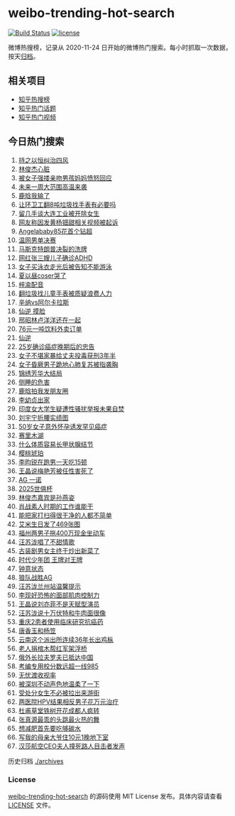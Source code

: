 # weibo-trending-hot-search

[![Build Status](https://github.com/justjavac/weibo-trending-hot-search/workflows/ci/badge.svg?branch=master)](https://github.com/justjavac/weibo-trending-hot-search/actions)
[![license](https://img.shields.io/github/license/justjavac/weibo-trending-hot-search)](https://github.com/justjavac/weibo-trending-hot-search/blob/master/LICENSE)

微博热搜榜，记录从 2020-11-24 日开始的微博热门搜索。每小时抓取一次数据，按天[归档](./archives)。

## 相关项目

- [知乎热搜榜](https://github.com/justjavac/zhihu-trending-top-search)
- [知乎热门话题](https://github.com/justjavac/zhihu-trending-hot-questions)
- [知乎热门视频](https://github.com/justjavac/zhihu-trending-hot-video)

## 今日热门搜索

<!-- BEGIN -->
<!-- 最后更新时间 Mon Jul 14 2025 02:55:16 GMT+0800 (China Standard Time) -->

1. [持之以恒纠治四风](https://s.weibo.com//weibo?q=%23%E6%8C%81%E4%B9%8B%E4%BB%A5%E6%81%92%E7%BA%A0%E6%B2%BB%E5%9B%9B%E9%A3%8E%23&Refer=new_time)
1. [林俊杰心脏](https://s.weibo.com//weibo?q=%E6%9E%97%E4%BF%8A%E6%9D%B0%E5%BF%83%E8%84%8F&t=31&band_rank=1&Refer=top)
1. [被女子强搂亲吻男孩妈妈愤怒回应](https://s.weibo.com//weibo?q=%23%E8%A2%AB%E5%A5%B3%E5%AD%90%E5%BC%BA%E6%90%82%E4%BA%B2%E5%90%BB%E7%94%B7%E5%AD%A9%E5%A6%88%E5%A6%88%E6%84%A4%E6%80%92%E5%9B%9E%E5%BA%94%23&t=31&band_rank=2&Refer=top)
1. [未来一周大范围高温来袭](https://s.weibo.com//weibo?q=%23%E6%9C%AA%E6%9D%A5%E4%B8%80%E5%91%A8%E5%A4%A7%E8%8C%83%E5%9B%B4%E9%AB%98%E6%B8%A9%E6%9D%A5%E8%A2%AD%23&t=31&band_rank=3&Refer=top)
1. [鹿晗我输了](https://s.weibo.com//weibo?q=%23%E9%B9%BF%E6%99%97%E6%88%91%E8%BE%93%E4%BA%86%23&t=31&band_rank=4&Refer=top)
1. [让环卫工翻8吨垃圾找手表有必要吗](https://s.weibo.com//weibo?q=%23%E8%AE%A9%E7%8E%AF%E5%8D%AB%E5%B7%A5%E7%BF%BB8%E5%90%A8%E5%9E%83%E5%9C%BE%E6%89%BE%E6%89%8B%E8%A1%A8%E6%9C%89%E5%BF%85%E8%A6%81%E5%90%97%23&t=31&band_rank=6&Refer=top)
1. [留几手谈大连工业被开除女生](https://s.weibo.com//weibo?q=%23%E7%95%99%E5%87%A0%E6%89%8B%E8%B0%88%E5%A4%A7%E8%BF%9E%E5%B7%A5%E4%B8%9A%E8%A2%AB%E5%BC%80%E9%99%A4%E5%A5%B3%E7%94%9F%23&t=31&band_rank=29&Refer=top)
1. [网友称因发黄杨钿甜相关视频被起诉](https://s.weibo.com//weibo?q=%23%E7%BD%91%E5%8F%8B%E7%A7%B0%E5%9B%A0%E5%8F%91%E9%BB%84%E6%9D%A8%E9%92%BF%E7%94%9C%E7%9B%B8%E5%85%B3%E8%A7%86%E9%A2%91%E8%A2%AB%E8%B5%B7%E8%AF%89%23&t=31&band_rank=39&Refer=top)
1. [Angelababy85花首个钻超](https://s.weibo.com//weibo?q=%23Angelababy85%E8%8A%B1%E9%A6%96%E4%B8%AA%E9%92%BB%E8%B6%85%23&t=31&band_rank=9&Refer=top)
1. [温网男单决赛](https://s.weibo.com//weibo?q=%23%E6%B8%A9%E7%BD%91%E7%94%B7%E5%8D%95%E5%86%B3%E8%B5%9B%23&t=31&band_rank=34&Refer=top)
1. [马斯克特朗普决裂的洗牌](https://s.weibo.com//weibo?q=%23%E9%A9%AC%E6%96%AF%E5%85%8B%E7%89%B9%E6%9C%97%E6%99%AE%E5%86%B3%E8%A3%82%E7%9A%84%E6%B4%97%E7%89%8C%23&t=31&band_rank=33&Refer=top)
1. [网红张三嫂儿子确诊ADHD](https://s.weibo.com//weibo?q=%23%E7%BD%91%E7%BA%A2%E5%BC%A0%E4%B8%89%E5%AB%82%E5%84%BF%E5%AD%90%E7%A1%AE%E8%AF%8AADHD%23&t=31&band_rank=29&Refer=top)
1. [女子买泳衣走光后被告知不能游泳](https://s.weibo.com//weibo?q=%23%E5%A5%B3%E5%AD%90%E4%B9%B0%E6%B3%B3%E8%A1%A3%E8%B5%B0%E5%85%89%E5%90%8E%E8%A2%AB%E5%91%8A%E7%9F%A5%E4%B8%8D%E8%83%BD%E6%B8%B8%E6%B3%B3%23&t=31&band_rank=11&Refer=top)
1. [夏以昼coser哭了](https://s.weibo.com//weibo?q=%E5%A4%8F%E4%BB%A5%E6%98%BCcoser%E5%93%AD%E4%BA%86&t=31&band_rank=13&Refer=top)
1. [梓渝配音](https://s.weibo.com//weibo?q=%E6%A2%93%E6%B8%9D%E9%85%8D%E9%9F%B3&t=31&band_rank=7&Refer=top)
1. [翻垃圾找儿童手表被质疑浪费人力](https://s.weibo.com//weibo?q=%23%E7%BF%BB%E5%9E%83%E5%9C%BE%E6%89%BE%E5%84%BF%E7%AB%A5%E6%89%8B%E8%A1%A8%E8%A2%AB%E8%B4%A8%E7%96%91%E6%B5%AA%E8%B4%B9%E4%BA%BA%E5%8A%9B%23&t=31&band_rank=17&Refer=top)
1. [辛纳vs阿尔卡拉斯](https://s.weibo.com//weibo?q=%23%E8%BE%9B%E7%BA%B3vs%E9%98%BF%E5%B0%94%E5%8D%A1%E6%8B%89%E6%96%AF%23&t=31&band_rank=48&Refer=top)
1. [仙逆 摸脸](https://s.weibo.com//weibo?q=%E4%BB%99%E9%80%86%20%E6%91%B8%E8%84%B8&t=31&band_rank=24&Refer=top)
1. [邢昭林卢洋洋还在一起](https://s.weibo.com//weibo?q=%E9%82%A2%E6%98%AD%E6%9E%97%E5%8D%A2%E6%B4%8B%E6%B4%8B%E8%BF%98%E5%9C%A8%E4%B8%80%E8%B5%B7&t=31&band_rank=12&Refer=top)
1. [76元一吨饮料外卖订单](https://s.weibo.com//weibo?q=76%E5%85%83%E4%B8%80%E5%90%A8%E9%A5%AE%E6%96%99%E5%A4%96%E5%8D%96%E8%AE%A2%E5%8D%95&t=31&band_rank=5&Refer=top)
1. [仙逆](https://s.weibo.com//weibo?q=%E4%BB%99%E9%80%86&t=31&band_rank=43&Refer=top)
1. [25岁确诊癌症晚期后的忠告](https://s.weibo.com//weibo?q=25%E5%B2%81%E7%A1%AE%E8%AF%8A%E7%99%8C%E7%97%87%E6%99%9A%E6%9C%9F%E5%90%8E%E7%9A%84%E5%BF%A0%E5%91%8A&t=31&band_rank=21&Refer=top)
1. [女子不堪家暴给丈夫投毒获刑3年半](https://s.weibo.com//weibo?q=%23%E5%A5%B3%E5%AD%90%E4%B8%8D%E5%A0%AA%E5%AE%B6%E6%9A%B4%E7%BB%99%E4%B8%88%E5%A4%AB%E6%8A%95%E6%AF%92%E8%8E%B7%E5%88%913%E5%B9%B4%E5%8D%8A%23&t=31&band_rank=20&Refer=top)
1. [女子昏厥男子跪地心肺复苏被指袭胸](https://s.weibo.com//weibo?q=%23%E5%A5%B3%E5%AD%90%E6%98%8F%E5%8E%A5%E7%94%B7%E5%AD%90%E8%B7%AA%E5%9C%B0%E5%BF%83%E8%82%BA%E5%A4%8D%E8%8B%8F%E8%A2%AB%E6%8C%87%E8%A2%AD%E8%83%B8%23&t=31&band_rank=40&Refer=top)
1. [锦绣芳华大结局](https://s.weibo.com//weibo?q=%E9%94%A6%E7%BB%A3%E8%8A%B3%E5%8D%8E%E5%A4%A7%E7%BB%93%E5%B1%80&t=31&band_rank=27&Refer=top)
1. [侧睡的危害](https://s.weibo.com//weibo?q=%E4%BE%A7%E7%9D%A1%E7%9A%84%E5%8D%B1%E5%AE%B3&t=31&band_rank=8&Refer=top)
1. [鹿晗拍我发朋友圈](https://s.weibo.com//weibo?q=%23%E9%B9%BF%E6%99%97%E6%8B%8D%E6%88%91%E5%8F%91%E6%9C%8B%E5%8F%8B%E5%9C%88%23&t=31&band_rank=16&Refer=top)
1. [李幼贞出家](https://s.weibo.com//weibo?q=%23%E6%9D%8E%E5%B9%BC%E8%B4%9E%E5%87%BA%E5%AE%B6%23&t=31&band_rank=10&Refer=top)
1. [印度女大学生疑遭性骚扰举报未果自焚](https://s.weibo.com//weibo?q=%23%E5%8D%B0%E5%BA%A6%E5%A5%B3%E5%A4%A7%E5%AD%A6%E7%94%9F%E7%96%91%E9%81%AD%E6%80%A7%E9%AA%9A%E6%89%B0%E4%B8%BE%E6%8A%A5%E6%9C%AA%E6%9E%9C%E8%87%AA%E7%84%9A%23&t=31&band_rank=47&Refer=top)
1. [刘宇宁折腰实绩图](https://s.weibo.com//weibo?q=%23%E5%88%98%E5%AE%87%E5%AE%81%E6%8A%98%E8%85%B0%E5%AE%9E%E7%BB%A9%E5%9B%BE%23&t=31&band_rank=19&Refer=top)
1. [50岁女子意外怀孕诱发罕见癌症](https://s.weibo.com//weibo?q=%2350%E5%B2%81%E5%A5%B3%E5%AD%90%E6%84%8F%E5%A4%96%E6%80%80%E5%AD%95%E8%AF%B1%E5%8F%91%E7%BD%95%E8%A7%81%E7%99%8C%E7%97%87%23&t=31&band_rank=25&Refer=top)
1. [赛里木湖](https://s.weibo.com//weibo?q=%E8%B5%9B%E9%87%8C%E6%9C%A8%E6%B9%96&t=31&band_rank=9&Refer=top)
1. [什么体质容易长甲状腺结节](https://s.weibo.com//weibo?q=%23%E4%BB%80%E4%B9%88%E4%BD%93%E8%B4%A8%E5%AE%B9%E6%98%93%E9%95%BF%E7%94%B2%E7%8A%B6%E8%85%BA%E7%BB%93%E8%8A%82%23&t=31&band_rank=30&Refer=top)
1. [樱桃琥珀](https://s.weibo.com//weibo?q=%E6%A8%B1%E6%A1%83%E7%90%A5%E7%8F%80&t=31&band_rank=38&Refer=top)
1. [李昀锐在跑男一天吃15顿](https://s.weibo.com//weibo?q=%E6%9D%8E%E6%98%80%E9%94%90%E5%9C%A8%E8%B7%91%E7%94%B7%E4%B8%80%E5%A4%A9%E5%90%8315%E9%A1%BF&t=31&band_rank=14&Refer=top)
1. [王晶说梅艳芳被任性害死了](https://s.weibo.com//weibo?q=%23%E7%8E%8B%E6%99%B6%E8%AF%B4%E6%A2%85%E8%89%B3%E8%8A%B3%E8%A2%AB%E4%BB%BB%E6%80%A7%E5%AE%B3%E6%AD%BB%E4%BA%86%23&t=31&band_rank=42&Refer=top)
1. [AG 一诺](https://s.weibo.com//weibo?q=AG%20%E4%B8%80%E8%AF%BA&t=31&band_rank=36&Refer=top)
1. [2025世俱杯](https://s.weibo.com//weibo?q=%232025%E4%B8%96%E4%BF%B1%E6%9D%AF%23&t=31&band_rank=37&Refer=top)
1. [林俊杰嘉宾是孙燕姿](https://s.weibo.com//weibo?q=%E6%9E%97%E4%BF%8A%E6%9D%B0%E5%98%89%E5%AE%BE%E6%98%AF%E5%AD%99%E7%87%95%E5%A7%BF&t=31&band_rank=23&Refer=top)
1. [肖战素人时期的工作谁能干](https://s.weibo.com//weibo?q=%23%E8%82%96%E6%88%98%E7%B4%A0%E4%BA%BA%E6%97%B6%E6%9C%9F%E7%9A%84%E5%B7%A5%E4%BD%9C%E8%B0%81%E8%83%BD%E5%B9%B2%23&t=31&band_rank=19&Refer=top)
1. [能把家打扫得很干净的人都不简单](https://s.weibo.com//weibo?q=%23%E8%83%BD%E6%8A%8A%E5%AE%B6%E6%89%93%E6%89%AB%E5%BE%97%E5%BE%88%E5%B9%B2%E5%87%80%E7%9A%84%E4%BA%BA%E9%83%BD%E4%B8%8D%E7%AE%80%E5%8D%95%23&t=31&band_rank=31&Refer=top)
1. [艾米生日发了469张图](https://s.weibo.com//weibo?q=%E8%89%BE%E7%B1%B3%E7%94%9F%E6%97%A5%E5%8F%91%E4%BA%86469%E5%BC%A0%E5%9B%BE&t=31&band_rank=26&Refer=top)
1. [福州两男子拖400万现金坐动车](https://s.weibo.com//weibo?q=%23%E7%A6%8F%E5%B7%9E%E4%B8%A4%E7%94%B7%E5%AD%90%E6%8B%96400%E4%B8%87%E7%8E%B0%E9%87%91%E5%9D%90%E5%8A%A8%E8%BD%A6%23&t=31&band_rank=28&Refer=top)
1. [汪苏泷唱了不甜情歌](https://s.weibo.com//weibo?q=%E6%B1%AA%E8%8B%8F%E6%B3%B7%E5%94%B1%E4%BA%86%E4%B8%8D%E7%94%9C%E6%83%85%E6%AD%8C&t=31&band_rank=46&Refer=top)
1. [古装剧男女主终于炒出新菜了](https://s.weibo.com//weibo?q=%E5%8F%A4%E8%A3%85%E5%89%A7%E7%94%B7%E5%A5%B3%E4%B8%BB%E7%BB%88%E4%BA%8E%E7%82%92%E5%87%BA%E6%96%B0%E8%8F%9C%E4%BA%86&t=31&band_rank=35&Refer=top)
1. [时代少年团 王牌对王牌](https://s.weibo.com//weibo?q=%E6%97%B6%E4%BB%A3%E5%B0%91%E5%B9%B4%E5%9B%A2%20%E7%8E%8B%E7%89%8C%E5%AF%B9%E7%8E%8B%E7%89%8C&t=31&band_rank=42&Refer=top)
1. [钟意状态](https://s.weibo.com//weibo?q=%E9%92%9F%E6%84%8F%E7%8A%B6%E6%80%81&t=31&band_rank=44&Refer=top)
1. [狼队战胜AG](https://s.weibo.com//weibo?q=%E7%8B%BC%E9%98%9F%E6%88%98%E8%83%9CAG&t=31&band_rank=32&Refer=top)
1. [汪苏泷兰州站温馨提示](https://s.weibo.com//weibo?q=%23%E6%B1%AA%E8%8B%8F%E6%B3%B7%E5%85%B0%E5%B7%9E%E7%AB%99%E6%B8%A9%E9%A6%A8%E6%8F%90%E7%A4%BA%23&t=31&band_rank=48&Refer=top)
1. [李现好恐怖的面部肌肉控制力](https://s.weibo.com//weibo?q=%E6%9D%8E%E7%8E%B0%E5%A5%BD%E6%81%90%E6%80%96%E7%9A%84%E9%9D%A2%E9%83%A8%E8%82%8C%E8%82%89%E6%8E%A7%E5%88%B6%E5%8A%9B&t=31&band_rank=18&Refer=top)
1. [王晶说刘亦菲不是天赋型演员](https://s.weibo.com//weibo?q=%23%E7%8E%8B%E6%99%B6%E8%AF%B4%E5%88%98%E4%BA%A6%E8%8F%B2%E4%B8%8D%E6%98%AF%E5%A4%A9%E8%B5%8B%E5%9E%8B%E6%BC%94%E5%91%98%23&t=31&band_rank=47&Refer=top)
1. [汪苏泷说十万伏特和牛肉面很像](https://s.weibo.com//weibo?q=%E6%B1%AA%E8%8B%8F%E6%B3%B7%E8%AF%B4%E5%8D%81%E4%B8%87%E4%BC%8F%E7%89%B9%E5%92%8C%E7%89%9B%E8%82%89%E9%9D%A2%E5%BE%88%E5%83%8F&t=31&band_rank=41&Refer=top)
1. [重庆2患者使用临床研究抗癌药](https://s.weibo.com//weibo?q=%23%E9%87%8D%E5%BA%862%E6%82%A3%E8%80%85%E4%BD%BF%E7%94%A8%E4%B8%B4%E5%BA%8A%E7%A0%94%E7%A9%B6%E6%8A%97%E7%99%8C%E8%8D%AF%23&t=31&band_rank=25&Refer=top)
1. [唐香玉和杨笠](https://s.weibo.com//weibo?q=%23%E5%94%90%E9%A6%99%E7%8E%89%E5%92%8C%E6%9D%A8%E7%AC%A0%23&t=31&band_rank=37&Refer=top)
1. [云南这个派出所连续36年长出鸡枞](https://s.weibo.com//weibo?q=%23%E4%BA%91%E5%8D%97%E8%BF%99%E4%B8%AA%E6%B4%BE%E5%87%BA%E6%89%80%E8%BF%9E%E7%BB%AD36%E5%B9%B4%E9%95%BF%E5%87%BA%E9%B8%A1%E6%9E%9E%23&t=31&band_rank=22&Refer=top)
1. [老人捐棺木帮红军架浮桥](https://s.weibo.com//weibo?q=%23%E8%80%81%E4%BA%BA%E6%8D%90%E6%A3%BA%E6%9C%A8%E5%B8%AE%E7%BA%A2%E5%86%9B%E6%9E%B6%E6%B5%AE%E6%A1%A5%23&t=31&band_rank=38&Refer=top)
1. [俄外长拉夫罗夫已抵达中国](https://s.weibo.com//weibo?q=%23%E4%BF%84%E5%A4%96%E9%95%BF%E6%8B%89%E5%A4%AB%E7%BD%97%E5%A4%AB%E5%B7%B2%E6%8A%B5%E8%BE%BE%E4%B8%AD%E5%9B%BD%23&t=31&band_rank=26&Refer=top)
1. [考编专用校分数远超一线985](https://s.weibo.com//weibo?q=%23%E8%80%83%E7%BC%96%E4%B8%93%E7%94%A8%E6%A0%A1%E5%88%86%E6%95%B0%E8%BF%9C%E8%B6%85%E4%B8%80%E7%BA%BF985%23&t=31&band_rank=15&Refer=top)
1. [无忧渡收视率](https://s.weibo.com//weibo?q=%E6%97%A0%E5%BF%A7%E6%B8%A1%E6%94%B6%E8%A7%86%E7%8E%87&t=31&band_rank=49&Refer=top)
1. [被深圳不动声色地温柔了一下](https://s.weibo.com//weibo?q=%23%E8%A2%AB%E6%B7%B1%E5%9C%B3%E4%B8%8D%E5%8A%A8%E5%A3%B0%E8%89%B2%E5%9C%B0%E6%B8%A9%E6%9F%94%E4%BA%86%E4%B8%80%E4%B8%8B%23&t=31&band_rank=34&Refer=top)
1. [受处分女生不必被拉出来游街](https://s.weibo.com//weibo?q=%23%E5%8F%97%E5%A4%84%E5%88%86%E5%A5%B3%E7%94%9F%E4%B8%8D%E5%BF%85%E8%A2%AB%E6%8B%89%E5%87%BA%E6%9D%A5%E6%B8%B8%E8%A1%97%23&t=31&band_rank=2&Refer=top)
1. [两医院HPV结果相反男子花万元治疗](https://s.weibo.com//weibo?q=%23%E4%B8%A4%E5%8C%BB%E9%99%A2HPV%E7%BB%93%E6%9E%9C%E7%9B%B8%E5%8F%8D%E7%94%B7%E5%AD%90%E8%8A%B1%E4%B8%87%E5%85%83%E6%B2%BB%E7%96%97%23&t=31&band_rank=33&Refer=top)
1. [杜甫草堂铁树开花成都人疯转](https://s.weibo.com//weibo?q=%23%E6%9D%9C%E7%94%AB%E8%8D%89%E5%A0%82%E9%93%81%E6%A0%91%E5%BC%80%E8%8A%B1%E6%88%90%E9%83%BD%E4%BA%BA%E7%96%AF%E8%BD%AC%23&t=31&band_rank=50&Refer=top)
1. [张真源最乖的头跳最火热的舞](https://s.weibo.com//weibo?q=%E5%BC%A0%E7%9C%9F%E6%BA%90%E6%9C%80%E4%B9%96%E7%9A%84%E5%A4%B4%E8%B7%B3%E6%9C%80%E7%81%AB%E7%83%AD%E7%9A%84%E8%88%9E&t=31&band_rank=41&Refer=top)
1. [想减肥首先要吃够碳水](https://s.weibo.com//weibo?q=%23%E6%83%B3%E5%87%8F%E8%82%A5%E9%A6%96%E5%85%88%E8%A6%81%E5%90%83%E5%A4%9F%E7%A2%B3%E6%B0%B4%23&t=31&band_rank=45&Refer=top)
1. [写我的母亲大爷住10元1晚地下室](https://s.weibo.com//weibo?q=%23%E5%86%99%E6%88%91%E7%9A%84%E6%AF%8D%E4%BA%B2%E5%A4%A7%E7%88%B7%E4%BD%8F10%E5%85%831%E6%99%9A%E5%9C%B0%E4%B8%8B%E5%AE%A4%23&t=31&band_rank=46&Refer=top)
1. [汉莎航空CEO夫人撞死路人目击者发声](https://s.weibo.com//weibo?q=%23%E6%B1%89%E8%8E%8E%E8%88%AA%E7%A9%BACEO%E5%A4%AB%E4%BA%BA%E6%92%9E%E6%AD%BB%E8%B7%AF%E4%BA%BA%E7%9B%AE%E5%87%BB%E8%80%85%E5%8F%91%E5%A3%B0%23&t=31&band_rank=50&Refer=top)

<!-- END -->

历史归档 [./archives](./archives)

### License

[weibo-trending-hot-search](https://github.com/justjavac/weibo-trending-hot-search) 的源码使用 MIT License
发布。具体内容请查看 [LICENSE](./LICENSE) 文件。

